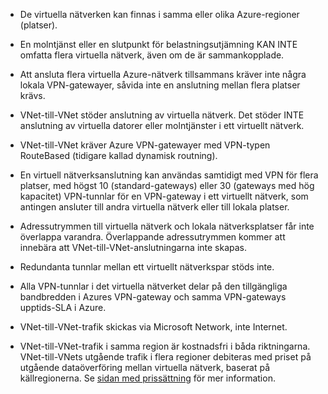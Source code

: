 - De virtuella nätverken kan finnas i samma eller olika Azure-regioner (platser).

- En molntjänst eller en slutpunkt för belastningsutjämning KAN INTE omfatta flera virtuella nätverk, även om de är sammankopplade.

- Att ansluta flera virtuella Azure-nätverk tillsammans kräver inte några lokala VPN-gatewayer, såvida inte en anslutning mellan flera platser krävs.

- VNet-till-VNet stöder anslutning av virtuella nätverk. Det stöder INTE anslutning av virtuella datorer eller molntjänster i ett virtuellt nätverk.

- VNet-till-VNet kräver Azure VPN-gatewayer med VPN-typen RouteBased (tidigare kallad dynamisk routning). 

- En virtuell nätverksanslutning kan användas samtidigt med VPN för flera platser, med högst 10 (standard-gateways) eller 30 (gateways med hög kapacitet) VPN-tunnlar för en VPN-gateway i ett virtuellt nätverk, som antingen ansluter till andra virtuella nätverk eller till lokala platser.

- Adressutrymmen till virtuella nätverk och lokala nätverksplatser får inte överlappa varandra. Överlappande adressutrymmen kommer att innebära att VNet-till-VNet-anslutningarna inte skapas.

- Redundanta tunnlar mellan ett virtuellt nätverkspar stöds inte.

- Alla VPN-tunnlar i det virtuella nätverket delar på den tillgängliga bandbredden i Azures VPN-gateway och samma VPN-gateways upptids-SLA i Azure.

- VNet-till-VNet-trafik skickas via Microsoft Network, inte Internet.

- VNet-till-VNet-trafik i samma region är kostnadsfri i båda riktningarna. VNet-till-VNets utgående trafik i flera regioner debiteras med priset på utgående dataöverföring mellan virtuella nätverk, baserat på källregionerna. Se [sidan med prissättning](https://azure.microsoft.com/pricing/details/vpn-gateway/) för mer information.

<!--HONumber=Sep16_HO3-->


